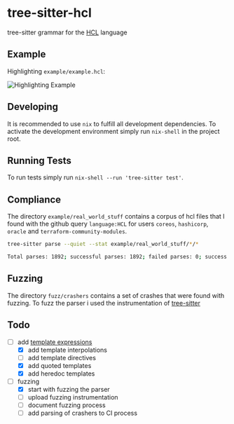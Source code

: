 # tree-sitter-hcl

tree-sitter grammar for the [HCL](https://github.com/hashicorp/hcl/blob/main/hclsyntax/spec.md) language

## Example

Highlighting `example/example.hcl`:

![Highlighting Example](https://i.imgur.com/4XFVNVT.png)

## Developing

It is recommended to use `nix` to fulfill all development dependencies. To activate the development environment simply run `nix-shell` in the project root.

## Running Tests

To run tests simply run `nix-shell --run 'tree-sitter test'`.

## Compliance

The directory `example/real_world_stuff` contains a corpus of hcl files that I found with the github query `language:HCL` for users `coreos`, `hashicorp`, `oracle` and `terraform-community-modules`.

```bash
tree-sitter parse --quiet --stat example/real_world_stuff/*/*

Total parses: 1892; successful parses: 1892; failed parses: 0; success percentage: 100.00%
```

## Fuzzing

The directory `fuzz/crashers` contains a set of crashes that were found with fuzzing. To fuzz the parser i used the instrumentation of [tree-sitter](https://github.com/tree-sitter/tree-sitter/tree/master/test/fuzz) 

## Todo

* [ ] add [template expressions](https://github.com/hashicorp/hcl/blob/main/hclsyntax/spec.md#template-expressions)
  * [x] add template interpolations
  * [ ] add template directives
  * [x] add quoted templates
  * [x] add heredoc templates
* [ ] fuzzing
  * [x] start with fuzzing the parser
  * [ ] upload fuzzing instrumentation
  * [ ] document fuzzing process
  * [ ] add parsing of crashers to CI process

